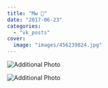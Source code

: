 ```yaml
---
title: "Мы 🦋"
date: "2017-06-23"
categories: 
  - "vk_posts"
cover:
  image: "images/456239824.jpg"
---
```


![Additional Photo](https://vodpop.ru/wp-content/uploads/2023/07/456239825.jpg)

![Additional Photo](https://vodpop.ru/wp-content/uploads/2023/07/456239826.jpg)
